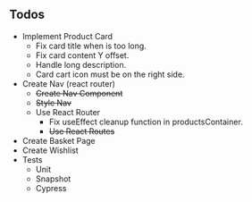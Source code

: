 ## Todos

- Implement Product Card
  - Fix card title when is too long.
  - Fix card content Y offset.
  - Handle long description.
  - Card cart icon must be on the right side.
- Create Nav (react router)
  - ~~Create Nav Component~~
  - ~~Style Nav~~
  - Use React Router
    - Fix useEffect cleanup function in productsContainer.
    - ~~Use React Routes~~
- Create Basket Page
- Create Wishlist
- Tests
  - Unit
  - Snapshot
  - Cypress
